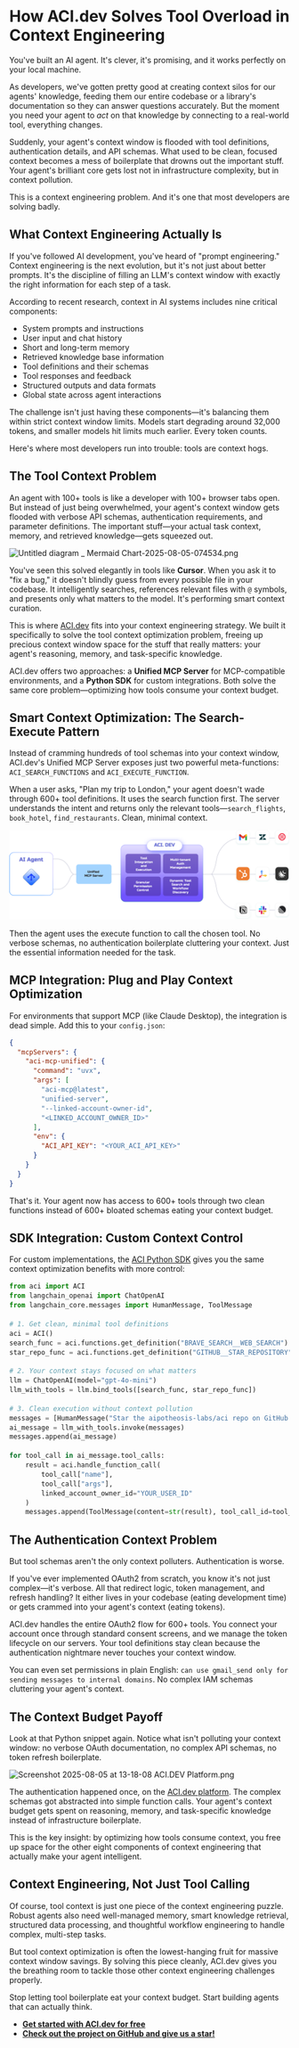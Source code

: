 # How ACI.dev Solves Tool Overload in Context Engineering

You've built an AI agent. It's clever, it's promising, and it works perfectly on your local machine.

As developers, we've gotten pretty good at creating context silos for our agents' knowledge, feeding them our entire codebase or a library's documentation so they can answer questions accurately. But the moment you need your agent to _act_ on that knowledge by connecting to a real-world tool, everything changes.

Suddenly, your agent's context window is flooded with tool definitions, authentication details, and API schemas. What used to be clean, focused context becomes a mess of boilerplate that drowns out the important stuff. Your agent's brilliant core gets lost not in infrastructure complexity, but in context pollution.

This is a context engineering problem. And it's one that most developers are solving badly.

## What Context Engineering Actually Is

If you've followed AI development, you've heard of "prompt engineering." Context engineering is the next evolution, but it's not just about better prompts. It's the discipline of filling an LLM's context window with exactly the right information for each step of a task.

According to recent research, context in AI systems includes nine critical components:
- System prompts and instructions
- User input and chat history  
- Short and long-term memory
- Retrieved knowledge base information
- Tool definitions and their schemas
- Tool responses and feedback
- Structured outputs and data formats
- Global state across agent interactions

The challenge isn't just having these components—it's balancing them within strict context window limits. Models start degrading around 32,000 tokens, and smaller models hit limits much earlier. Every token counts.

Here's where most developers run into trouble: tools are context hogs.

## The Tool Context Problem

An agent with 100+ tools is like a developer with 100+ browser tabs open. But instead of just being overwhelmed, your agent's context window gets flooded with verbose API schemas, authentication requirements, and parameter definitions. The important stuff—your actual task context, memory, and retrieved knowledge—gets squeezed out.

![Untitled diagram _ Mermaid Chart-2025-08-05-074534.png](attachment:f189ac6a-e68e-4ea2-bde8-78d1a5dc6f81:Untitled_diagram___Mermaid_Chart-2025-08-05-074534.png)

You've seen this solved elegantly in tools like **Cursor**. When you ask it to "fix a bug," it doesn't blindly guess from every possible file in your codebase. It intelligently searches, references relevant files with `@` symbols, and presents only what matters to the model. It's performing smart context curation.

This is where [ACI.dev](https://aci.dev/) fits into your context engineering strategy. We built it specifically to solve the tool context optimization problem, freeing up precious context window space for the stuff that really matters: your agent's reasoning, memory, and task-specific knowledge.

ACI.dev offers two approaches: a **Unified MCP Server** for MCP-compatible environments, and a **Python SDK** for custom integrations. Both solve the same core problem—optimizing how tools consume your context budget.

## Smart Context Optimization: The Search-Execute Pattern

Instead of cramming hundreds of tool schemas into your context window, ACI.dev's Unified MCP Server exposes just two powerful meta-functions: `ACI_SEARCH_FUNCTIONS` and `ACI_EXECUTE_FUNCTION`.

When a user asks, "Plan my trip to London," your agent doesn't wade through 600+ tool definitions. It uses the search function first. The server understands the intent and returns only the relevant tools—`search_flights`, `book_hotel`, `find_restaurants`. Clean, minimal context.

![aci](https://raw.githubusercontent.com/aipotheosis-labs/aci/main/frontend/public/aci-architecture-intro.svg)

Then the agent uses the execute function to call the chosen tool. No verbose schemas, no authentication boilerplate cluttering your context. Just the essential information needed for the task.

## MCP Integration: Plug and Play Context Optimization

For environments that support MCP (like Claude Desktop), the integration is dead simple. Add this to your `config.json`:

```json
{
  "mcpServers": {
    "aci-mcp-unified": {
      "command": "uvx",
      "args": [
        "aci-mcp@latest",
        "unified-server",
        "--linked-account-owner-id",
        "<LINKED_ACCOUNT_OWNER_ID>"
      ],
      "env": {
        "ACI_API_KEY": "<YOUR_ACI_API_KEY>"
      }
    }
  }
}
```

That's it. Your agent now has access to 600+ tools through two clean functions instead of 600+ bloated schemas eating your context budget.

## SDK Integration: Custom Context Control

For custom implementations, the [ACI Python SDK](https://docs.aci.dev/sdk/introduction) gives you the same context optimization benefits with more control:

```python
from aci import ACI
from langchain_openai import ChatOpenAI
from langchain_core.messages import HumanMessage, ToolMessage

# 1. Get clean, minimal tool definitions
aci = ACI()
search_func = aci.functions.get_definition("BRAVE_SEARCH__WEB_SEARCH")
star_repo_func = aci.functions.get_definition("GITHUB__STAR_REPOSITORY")

# 2. Your context stays focused on what matters
llm = ChatOpenAI(model="gpt-4o-mini")
llm_with_tools = llm.bind_tools([search_func, star_repo_func])

# 3. Clean execution without context pollution
messages = [HumanMessage("Star the aipotheosis-labs/aci repo on GitHub.")]
ai_message = llm_with_tools.invoke(messages)
messages.append(ai_message)

for tool_call in ai_message.tool_calls:
    result = aci.handle_function_call(
        tool_call["name"],
        tool_call["args"],
        linked_account_owner_id="YOUR_USER_ID"
    )
    messages.append(ToolMessage(content=str(result), tool_call_id=tool_call["id"]))
```

## The Authentication Context Problem

But tool schemas aren't the only context polluters. Authentication is worse.

If you've ever implemented OAuth2 from scratch, you know it's not just complex—it's verbose. All that redirect logic, token management, and refresh handling? It either lives in your codebase (eating development time) or gets crammed into your agent's context (eating tokens).

ACI.dev handles the entire OAuth2 flow for 600+ tools. You connect your account once through standard consent screens, and we manage the token lifecycle on our servers. Your tool definitions stay clean because the authentication nightmare never touches your context window.

You can even set permissions in plain English: `can use gmail_send only for sending messages to internal domains`. No complex IAM schemas cluttering your agent's context.

## The Context Budget Payoff

Look at that Python snippet again. Notice what isn't polluting your context window: no verbose OAuth documentation, no complex API schemas, no token refresh boilerplate. 

![Screenshot 2025-08-05 at 13-18-08 ACI.DEV Platform.png](attachment:aa39e14b-5f12-40d5-8ce0-403227bda985:Screenshot_2025-08-05_at_13-18-08_ACI.DEV_Platform.png)

The authentication happened once, on the [ACI.dev platform](https://platform.aci.dev/). The complex schemas got abstracted into simple function calls. Your agent's context budget gets spent on reasoning, memory, and task-specific knowledge instead of infrastructure boilerplate.

This is the key insight: by optimizing how tools consume context, you free up space for the other eight components of context engineering that actually make your agent intelligent.

## Context Engineering, Not Just Tool Calling

Of course, tool context is just one piece of the context engineering puzzle. Robust agents also need well-managed memory, smart knowledge retrieval, structured data processing, and thoughtful workflow engineering to handle complex, multi-step tasks.

But tool context optimization is often the lowest-hanging fruit for massive context window savings. By solving this piece cleanly, ACI.dev gives you the breathing room to tackle those other context engineering challenges properly.

Stop letting tool boilerplate eat your context budget. Start building agents that can actually think.

- [**Get started with ACI.dev for free**](https://aci.dev/)
- [**Check out the project on GitHub and give us a star!**](https://github.com/aipolabs/aci)